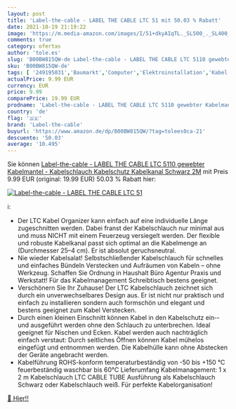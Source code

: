 ```yaml
---
layout: post
title: 'Label-the-cable - LABEL THE CABLE LTC 51 mit 50.03 % Rabatt'
date: 2021-10-19 21:19:22
image: 'https://m.media-amazon.com/images/I/51+dkyAIqTL._SL500_._SL400_.jpg'
comments: true
category: ofertas
author: 'tole.es'
slug: 'B00BW815QW-de Label-the-cable - LABEL THE CABLE LTC 5110 gewebter...'
sku: 'B00BW815QW-de'
tags: [ '249195031','Baumarkt','Computer','Elektroinstallation','Kabel','Kabelführungssysteme','Kabelschläuche','Produkte','label-the-cable', ]
actualPrice: 9.99 EUR
currency: EUR
price: 9.99
comparePrice: 19.99 EUR
prodname: 'Label-the-cable - LABEL THE CABLE LTC 5110 gewebter Kabelmantel - Kabelschlauch  Kabelschutz  Kabelkanal  Schwarz  2M'
country: 'de'
flag: '🇩🇪'
brand: 'Label-the-cable'
buyurl: 'https://www.amazon.de/dp/B00BW815QW/?tag=tolees0ca-21'
descuento: '50.03'
average: '10.495'
---
```


Sie können [Label-the-cable - LABEL THE CABLE LTC 5110 gewebter Kabelmantel - Kabelschlauch  Kabelschutz  Kabelkanal  Schwarz  2M](https://www.amazon.de/dp/B00BW815QW/?tag=tolees0ca-21) mit Preis 9.99 EUR (original: 19.99 EUR) 50.03 % Rabatt hier:

[![Label-the-cable - LABEL THE CABLE LTC 51](https://m.media-amazon.com/images/I/51+dkyAIqTL._SL500_._SL400_.jpg)](https://www.amazon.de/dp/B00BW815QW/?tag=tolees0ca-21)

ℹ️:

- Der LTC Kabel Organizer kann einfach auf eine individuelle Länge zugeschnitten werden. Dabei franst der Kabelschlauch nur minimal aus und muss NICHT mit einem Feuerzeug versiegelt werden. Der flexible und robuste Kabelkanal passt sich optimal an die Kabelmenge an (Durchmesser 25­–4 cm). Er ist absolut geruchsneutral.
- Nie wieder Kabelsalat! Selbstschließender Kabelschlauch für schnelles und einfaches Bündeln Verstecken und Aufräumen von Kabeln – ohne Werkzeug. Schaffen Sie Ordnung in Haushalt Büro Agentur Praxis und Werkstatt! Für das Kabelmanagement Schreibtisch bestens geeignet.
- Verschönern Sie Ihr Zuhause! Der LTC Kabelschlauch zeichnet sich durch ein unverwechselbares Design aus. Er ist nicht nur praktisch und einfach zu installieren sondern auch formschön und elegant und bestens geeignet zum Kabel Verstecken.
- Durch einen kleinen Einschnitt können Kabel in den Kabelschutz ein-­ und ausgeführt werden ohne den Schlauch zu unterbrechen. Ideal geeignet für Nischen und Ecken. Kabel werden auch nachträglich einfach verstaut: Durch seitliches Öffnen können Kabel mühelos eingefügt und entnommen werden. Die Kabelhülle kann ohne Abstecken der Geräte angebracht werden.
- Kabelführung ROHS-­konform temperaturbeständig von -50 bis +150 °C feuerbeständig waschbar bis 60°C Lieferumfang Kabelmanagement: 1 x 2 m Kabelschlauch LTC CABLE TUBE Ausführung als Kabelschlauch Schwarz oder Kabelschlauch weiß. Für perfekte Kabelorganisation!

[🛒 Hier!!](https://www.amazon.de/dp/B00BW815QW/?tag=tolees0ca-21)
